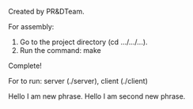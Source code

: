 Created by PR&DTeam. 

For assembly:
  1. Go to the project directory (cd .../.../...).
  2. Run the command: make

Complete!

For to run: server (./server), client (./client)

Hello I am new phrase.
Hello I am second new phrase.
